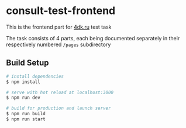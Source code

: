 # consult-test-frontend

This is the frontend part for [4dk.ru](https://4dk.ru) test task

The task consists of 4 parts, each being documented separately in their respectively numbered `/pages` subdirectory

## Build Setup

```bash
# install dependencies
$ npm install

# serve with hot reload at localhost:3000
$ npm run dev

# build for production and launch server
$ npm run build
$ npm run start
```
